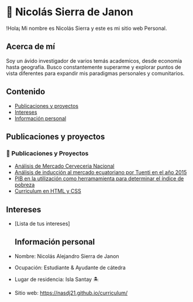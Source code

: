 # 🦍 Nicolás Sierra de Janon 
!Hola¡ Mi nombre es Nicolás Sierra y este es mi sitio web Personal.

## Acerca de mí
Soy un ávido investigador de varios temás academicos, desde economía hasta geografía. Busco constantemente superarme y explorar puntos de vista diferentes para expandir mis paradigmas personales y comunitarios.

## Contenido
* [Publicaciones y proyectos](#publicaciones-y-proyectos)
* [Intereses](#intereses)
* [Información personal](#información-personal)

## Publicaciones y proyectos
### 📄 Publicaciones y Proyectos
- [Análisis de Mercado Cerveceria Nacional](https://espolec-my.sharepoint.com/:b:/g/personal/nasierra_espol_edu_ec/EW4IHzBi0-lMg-wV4VwDauABxro-LSX2BcK_ggLlOR9aUg?e=ja1efv)
- [Análisis de inducción al mercado ecuatoriano por Tuenti en el año 2015](https://espolec-my.sharepoint.com/:b:/g/personal/nasierra_espol_edu_ec/ESE4pu9puYRCpy5lWabuQ6wBBkiGA6bnmg-zpi2IhNAo0g?e=RLO81N)
- [PIB en la utilización como herramamienta para determinar el índice de pobreza](https://espolec-my.sharepoint.com/:b:/g/personal/nasierra_espol_edu_ec/ETucVGrmRaNPq4Y020bo7r8BrOd3qp6CMhOknBJssM1KKQ?e=qtoydC)
- [Curriculum en HTML y CSS](https://nasdj21.github.io/curriculum/)

  
## Intereses
* [Lista de tus intereses]

  ## Información personal
* Nombre: Nicolás Alejandro Sierra de Janon
* Ocupación: Estudiante & Ayudante de cátedra
* Lugar de residencia: Isla Santay 🏝️
* Sitio web: https://nasdj21.github.io/curriculum/
